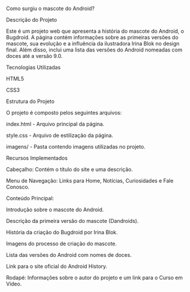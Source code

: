 Como surgiu o mascote do Android?

Descrição do Projeto

Este é um projeto web que apresenta a história do mascote do Android, o Bugdroid. A página contém informações sobre as primeiras versões do mascote, sua evolução e a influência da ilustradora Irina Blok no design final. Além disso, inclui uma lista das versões do Android nomeadas com doces até a versão 9.0.

Tecnologias Utilizadas

HTML5

CSS3

Estrutura do Projeto

O projeto é composto pelos seguintes arquivos:

index.html - Arquivo principal da página.

style.css - Arquivo de estilização da página.

imagens/ - Pasta contendo imagens utilizadas no projeto.

Recursos Implementados

Cabeçalho: Contém o título do site e uma descrição.

Menu de Navegação: Links para Home, Notícias, Curiosidades e Fale Conosco.

Conteúdo Principal:

Introdução sobre o mascote do Android.

Descrição da primeira versão do mascote (Dandroids).

História da criação do Bugdroid por Irina Blok.

Imagens do processo de criação do mascote.

Lista das versões do Android com nomes de doces.

Link para o site oficial do Android History.

Rodapé: Informações sobre o autor do projeto e um link para o Curso em Vídeo.